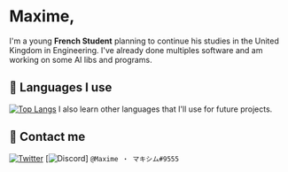 # Maxime,
I'm a young **French Student** planning to continue his studies in the United Kingdom in Engineering. I've already done multiples software and am working on some AI libs and programs.

## 📜 Languages I use
[![Top Langs](https://github-readme-stats.vercel.app/api/top-langs/?username=Maximus220&layout=compact)](https://github.com/Maximus220)
  I also learn other languages that I'll use for future projects.

## 📢 Contact me
[![Twitter](https://img.icons8.com/cute-clipart/64/000000/twitter.png)](https://twitter.com/Maximus22_)
[![Discord](https://img.icons8.com/cute-clipart/64/000000/discord-new-logo.png)] ``@Maxime ・ マキシム#9555``
